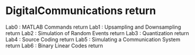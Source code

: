 # DigitalCommunications   return
Lab0 : MATLAB Commands   return
Lab1 : Upsampling and Downsampling   return
Lab2 : Simulation of Random Events   return
Lab3 : Quantization   return
Lab4 : Source Coding   return
Lab5 : Simulating a Communication System   return
Lab6 : Binary Linear Codes   return

